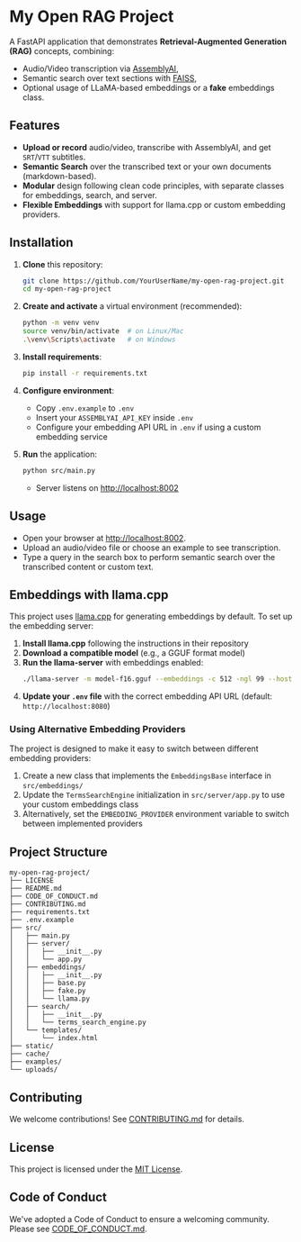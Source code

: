 # My Open RAG Project

A FastAPI application that demonstrates **Retrieval-Augmented Generation (RAG)** concepts, combining:
- Audio/Video transcription via [AssemblyAI](https://www.assemblyai.com/),
- Semantic search over text sections with [FAISS](https://github.com/facebookresearch/faiss),
- Optional usage of LLaMA-based embeddings or a **fake** embeddings class.

## Features

- **Upload or record** audio/video, transcribe with AssemblyAI, and get `SRT`/`VTT` subtitles.
- **Semantic Search** over the transcribed text or your own documents (markdown-based).
- **Modular** design following clean code principles, with separate classes for embeddings, search, and server.
- **Flexible Embeddings** with support for llama.cpp or custom embedding providers.

## Installation

1. **Clone** this repository:
    ```bash
    git clone https://github.com/YourUserName/my-open-rag-project.git
    cd my-open-rag-project
    ```

2. **Create and activate** a virtual environment (recommended):
    ```bash
    python -m venv venv
    source venv/bin/activate  # on Linux/Mac
    .\venv\Scripts\activate   # on Windows
    ```

3. **Install requirements**:
    ```bash
    pip install -r requirements.txt
    ```

4. **Configure environment**:
    - Copy `.env.example` to `.env`
    - Insert your `ASSEMBLYAI_API_KEY` inside `.env`
    - Configure your embedding API URL in `.env` if using a custom embedding service

5. **Run** the application:
    ```bash
    python src/main.py
    ```
    - Server listens on [http://localhost:8002](http://localhost:8002)

## Usage

- Open your browser at [http://localhost:8002](http://localhost:8002).
- Upload an audio/video file or choose an example to see transcription.
- Type a query in the search box to perform semantic search over the transcribed content or custom text.

## Embeddings with llama.cpp

This project uses [llama.cpp](https://github.com/ggerganov/llama.cpp) for generating embeddings by default. To set up the embedding server:

1. **Install llama.cpp** following the instructions in their repository
2. **Download a compatible model** (e.g., a GGUF format model)
3. **Run the llama-server** with embeddings enabled:
   ```bash
   ./llama-server -m model-f16.gguf --embeddings -c 512 -ngl 99 --host 0.0.0.0
   ```
4. **Update your `.env` file** with the correct embedding API URL (default: `http://localhost:8080`)

### Using Alternative Embedding Providers

The project is designed to make it easy to switch between different embedding providers:

1. Create a new class that implements the `EmbeddingsBase` interface in `src/embeddings/`
2. Update the `TermsSearchEngine` initialization in `src/server/app.py` to use your custom embeddings class
3. Alternatively, set the `EMBEDDING_PROVIDER` environment variable to switch between implemented providers

## Project Structure

```
my-open-rag-project/
├── LICENSE
├── README.md
├── CODE_OF_CONDUCT.md
├── CONTRIBUTING.md
├── requirements.txt
├── .env.example
├── src/
│   ├── main.py
│   ├── server/
│   │   ├── __init__.py
│   │   └── app.py
│   ├── embeddings/
│   │   ├── __init__.py
│   │   ├── base.py
│   │   ├── fake.py
│   │   └── llama.py
│   ├── search/
│   │   ├── __init__.py
│   │   └── terms_search_engine.py
│   └── templates/
│       └── index.html
├── static/
├── cache/
├── examples/
└── uploads/
```

## Contributing

We welcome contributions! See [CONTRIBUTING.md](CONTRIBUTING.md) for details.

## License

This project is licensed under the [MIT License](LICENSE).

## Code of Conduct

We've adopted a Code of Conduct to ensure a welcoming community. Please see [CODE_OF_CONDUCT.md](CODE_OF_CONDUCT.md).
